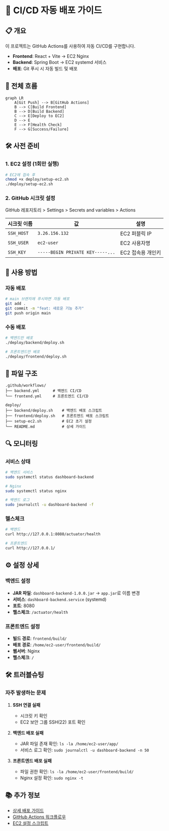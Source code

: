 # 🚀 CI/CD 자동 배포 가이드

## 📋 개요

이 프로젝트는 GitHub Actions를 사용하여 자동 CI/CD를 구현합니다.

- **Frontend**: React + Vite → EC2 Nginx
- **Backend**: Spring Boot → EC2 systemd 서비스
- **배포**: Git 푸시 시 자동 빌드 및 배포

## 🎯 전체 흐름

```mermaid
graph LR
    A[Git Push] --> B[GitHub Actions]
    B --> C[Build Frontend]
    B --> D[Build Backend]
    C --> E[Deploy to EC2]
    D --> E
    E --> F[Health Check]
    F --> G[Success/Failure]
```

## 🛠️ 사전 준비

### 1. EC2 설정 (1회만 실행)

```bash
# EC2에 접속 후
chmod +x deploy/setup-ec2.sh
./deploy/setup-ec2.sh
```

### 2. GitHub 시크릿 설정

GitHub 레포지토리 > Settings > Secrets and variables > Actions

| 시크릿 이름 | 값 | 설명 |
|------------|-----|------|
| `SSH_HOST` | `3.26.156.132` | EC2 퍼블릭 IP |
| `SSH_USER` | `ec2-user` | EC2 사용자명 |
| `SSH_KEY` | `-----BEGIN PRIVATE KEY-----...` | EC2 접속용 개인키 |

## 🚀 사용 방법

### 자동 배포

```bash
# main 브랜치에 푸시하면 자동 배포
git add .
git commit -m "feat: 새로운 기능 추가"
git push origin main
```

### 수동 배포

```bash
# 백엔드만 배포
./deploy/backend/deploy.sh

# 프론트엔드만 배포
./deploy/frontend/deploy.sh
```

## 📁 파일 구조

```
.github/workflows/
├── backend.yml      # 백엔드 CI/CD
└── frontend.yml     # 프론트엔드 CI/CD

deploy/
├── backend/deploy.sh    # 백엔드 배포 스크립트
├── frontend/deploy.sh   # 프론트엔드 배포 스크립트
├── setup-ec2.sh         # EC2 초기 설정
└── README.md            # 상세 가이드
```

## 🔍 모니터링

### 서비스 상태

```bash
# 백엔드 서비스
sudo systemctl status dashboard-backend

# Nginx
sudo systemctl status nginx

# 백엔드 로그
sudo journalctl -u dashboard-backend -f
```

### 헬스체크

```bash
# 백엔드
curl http://127.0.0.1:8080/actuator/health

# 프론트엔드
curl http://127.0.0.1/
```

## ⚙️ 설정 상세

### 백엔드 설정

- **JAR 파일**: `dashboard-backend-1.0.0.jar` → `app.jar`로 이름 변경
- **서비스**: `dashboard-backend.service` (systemd)
- **포트**: 8080
- **헬스체크**: `/actuator/health`

### 프론트엔드 설정

- **빌드 경로**: `frontend/build/`
- **배포 경로**: `/home/ec2-user/frontend/build/`
- **웹서버**: Nginx
- **헬스체크**: `/`

## 🛠️ 트러블슈팅

### 자주 발생하는 문제

1. **SSH 연결 실패**
   - 시크릿 키 확인
   - EC2 보안 그룹 SSH(22) 포트 확인

2. **백엔드 배포 실패**
   - JAR 파일 존재 확인: `ls -la /home/ec2-user/app/`
   - 서비스 로그 확인: `sudo journalctl -u dashboard-backend -n 50`

3. **프론트엔드 배포 실패**
   - 파일 권한 확인: `ls -la /home/ec2-user/frontend/build/`
   - Nginx 설정 확인: `sudo nginx -t`

## 📚 추가 정보

- [상세 배포 가이드](deploy/README.md)
- [GitHub Actions 워크플로우](.github/workflows/)
- [EC2 설정 스크립트](deploy/setup-ec2.sh)
